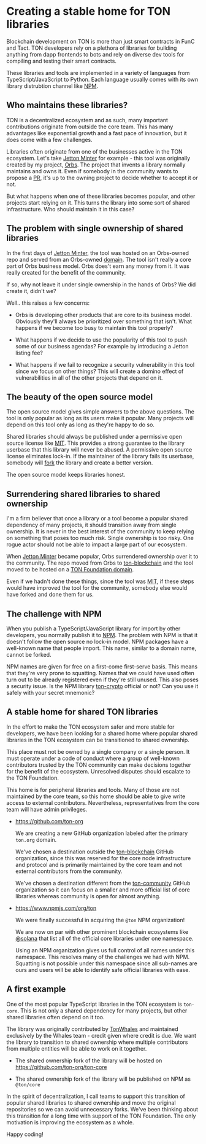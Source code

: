 # Creating a stable home for TON libraries

Blockchain development on TON is more than just smart contracts in FunC and Tact. TON developers rely on a plethora of libraries for building anything from dapp frontends to bots and rely on diverse dev tools for compiling and testing their smart contracts.

These libraries and tools are implemented in a variety of languages from TypeScript/JavaScript to Python. Each language usually comes with its own library distrubtion channel like [NPM](https://npmjs.com).

## Who maintains these libraries?

TON is a decentralized ecosystem and as such, many important contributions originate from outside the core team. This has many advantages like exponential growth and a fast pace of innovation, but it does come with a few challenges.

Libraries often originate from one of the businesses active in the TON ecosystem. Let's take [Jetton Minter](https://github.com/ton-blockchain/minter) for example - this tool was originally created by my project, [Orbs](https://orbs.com). The project that invents a library normally maintains and owns it. Even if somebody in the community wants to propose a [PR](https://docs.github.com/en/pull-requests/collaborating-with-pull-requests/proposing-changes-to-your-work-with-pull-requests/creating-a-pull-request), it's up to the owning project to decide whether to accept it or not.

But what happens when one of these libraries becomes popular, and other projects start relying on it. This turns the library into some sort of shared infrastructure. Who should maintain it in this case?

## The problem with single ownership of shared libraries

In the first days of [Jetton Minter](https://github.com/ton-blockchain/minter), the tool was hosted on an Orbs-owned repo and served from an Orbs-owned [domain](https://jetton.live). The tool isn't really a core part of Orbs business model. Orbs does't earn any money from it. It was really created for the benefit of the community.

If so, why not leave it under single ownership in the hands of Orbs? We did create it, didn't we?

Well.. this raises a few concerns:

* Orbs is developing other products that are core to its business model. Obviously they'll always be prioritized over something that isn't. What happens if we become too busy to maintain this tool properly?

* What happens if we decide to use the popularity of this tool to push some of our business agendas? For example by introducing a Jetton listing fee?

* What happens if we fail to recognize a security vulnerability in this tool since we focus on other things? This will create a domino effect of vulnerabilities in all of the other projects that depend on it.

## The beauty of the open source model

The open source model gives simple answers to the above questions. The tool is only popular as long as its users make it popular. Many projects will depend on this tool only as long as they're happy to do so.

Shared libraries should always be published under a permissive open source license like [MIT](https://opensource.org/license/mit). This provides a strong guarantee to the library userbase that this library will never be abused. A permissive open source license eliminates lock-in. If the maintainer of the library fails its userbase, somebody will [fork](https://docs.github.com/en/get-started/quickstart/fork-a-repo) the library and create a better version.

The open source model keeps libraries honest.

## Surrendering shared libraries to shared ownership

I'm a firm believer that once a library or a tool become a popular shared dependency of many projects, it should transition away from single ownership. It is never in the best interest of the community to keep relying on something that poses too much risk. Single ownership is too risky. One rogue actor should not be able to impact a large part of our ecosystem.

When [Jetton Minter](https://github.com/ton-blockchain/minter) became popular, Orbs surrendered ownership over it to the community. The repo moved from Orbs to [ton-blockchain](https://github.com/ton-blockchain) and the tool moved to be hosted on a [TON Foundation domain](https://minter.ton.org).

Even if we hadn't done these things, since the tool was [MIT](https://github.com/ton-blockchain/minter/blob/main/LICENSE), if these steps would have improved the tool for the community, somebody else would have forked and done them for us.

## The challenge with NPM

When you publish a TypeScript/JavaScript library for import by other developers, you normally publish it to [NPM](https://npmjs.com). The problem with NPM is that it doesn't follow the open source no lock-in model. NPM packages have a well-known name that people import. This name, similar to a domain name, cannot be forked.

NPM names are given for free on a first-come first-serve basis. This means that they're very prone to squatting. Names that we could have used often turn out to be already registered even if they're still unused. This also poses a security issue. Is the NPM library [ton-crypto](https://www.npmjs.com/package/ton-crypto) official or not? Can you use it safely with your secret mnemonic?

## A stable home for shared TON libraries

In the effort to make the TON ecosystem safer and more stable for developers, we have been looking for a shared home where popular shared libraries in the TON ecosystem can be transitioned to shared ownership.

This place must not be owned by a single company or a single person. It must operate under a code of conduct where a group of well-known contributors trusted by the TON community can make decisions together for the benefit of the ecosystem. Unresolved disputes should escalate to the TON Foundation.

This home is for peripheral libraries and tools. Many of those are not maintained by the core team, so this home should be able to give write access to external contributors. Nevertheless, representatives from the core team will have admin privileges.

* https://github.com/ton-org

  We are creating a new GitHub organization labeled after the primary `ton.org` domain.

  We've chosen a destination outside the [ton-blockchain](https://github.com/ton-blockchain) GitHub organization, since this was reserved for the core node infrastructure and protocol and is primarily maintained by the core team and not external contributors from the community.
  
  We've chosen a destination different from the [ton-community](https://github.com/ton-community) GitHub organization so it can focus on a smaller and more official list of core libraries whereas community is open for almost anything.
  
* https://www.npmjs.com/org/ton

  We were finally successful in acquiring the `@ton` NPM organization!
  
  We are now on par with other prominent blockchain ecosystems like [@solana](https://www.npmjs.com/org/solana) that list all of the official core libraries under one namespace.
  
  Using an NPM organization gives us full control of all names under this namespace. This resolves many of the challenges we had with NPM. Squatting is not possible under this namespace since all sub-names are ours and users will be able to identify safe official libraries with ease.
  
## A first example

One of the most popular TypeScript libraries in the TON ecosystem is `ton-core`. This is not only a shared dependency for many projects, but other shared libraries often depend on it too.

The library was originally contributed by [TonWhales](https://tonwhales.com) and maintained exclusively by the Whales team - credit given where credit is due. We want the library to transition to shared ownership where multiple contributors from multiple entities will be able to work on it together.

* The shared ownership fork of the library will be hosted on https://github.com/ton-org/ton-core

* The shared ownership fork of the library will be published on NPM as `@ton/core`

In the spirit of decentralization, I call teams to support this transition of popular shared libraries to shared ownership and move the original repositories so we can avoid unnecessary forks. We've been thinking about this transition for a long time with support of the TON Foundation. The only motivation is improving the ecosystem as a whole.

Happy coding!

